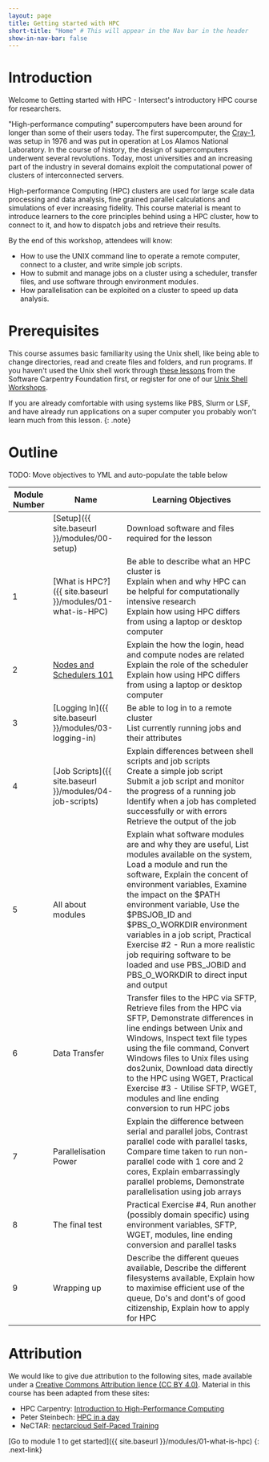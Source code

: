```yaml
---
layout: page
title: Getting started with HPC
short-title: "Home" # This will appear in the Nav bar in the header
show-in-nav-bar: false
---
```


# Introduction

Welcome to Getting started with HPC - Intersect's introductory HPC course for researchers.

"High-performance computing" supercomputers have been around for longer than some of their users today. The first supercomputer, the [Cray-1](https://en.wikipedia.org/wiki/Cray-1), was setup in 1976 and was put in operation at Los Alamos National Laboratory. In the course of history, the design of supercomputers underwent several revolutions. Today, most universities and an increasing part of the industry in several domains exploit the computational power of clusters of interconnected servers.

High-performance Computing (HPC) clusters are used for large scale data processing and data analysis, fine grained parallel calculations and simulations of ever increasing fidelity. This course material is meant to introduce learners to the core principles behind using a HPC cluster, how to connect to it, and how to dispatch jobs and retrieve their results.

By the end of this workshop, attendees will know:

- How to use the UNIX command line to operate a remote computer, connect to a cluster, and write simple job scripts.
- How to submit and manage jobs on a cluster using a scheduler, transfer files, and use software through environment modules.
- How parallelisation can be exploited on a cluster to speed up data analysis.

# Prerequisites

This course assumes basic familiarity using the Unix shell, like being able to change directories, read and create files and folders, and run programs. If you haven't used the Unix shell work through [these lessons](http://swcarpentry.github.io/shell-novice/) from the Software Carpentry Foundation first, or register for one of our [Unix Shell Workshops](http://intersect.org.au/training).

If you are already comfortable with using systems like PBS, Slurm or LSF, and have already run applications on a super computer you probably won't learn much from this lesson.
{: .note}

# Outline

TODO: Move objectives to YML and auto-populate the table below

| Module Number |   Name        | Learning Objectives        |
|---------------|---------------|----------------------------|
|              |[Setup]({{ site.baseurl }}/modules/00-setup)| Download software and files required for the lesson |
|1              |[What is HPC?]({{ site.baseurl }}/modules/01-what-is-HPC) | Be able to describe what an HPC cluster is <br> Explain when and why HPC can be helpful for computationally intensive research <br> Explain how using HPC differs from using a laptop or desktop computer |
|2              | [Nodes and Schedulers 101]({{site.baseurl}}/modules/02-nodes-and-schedulers)| Explain the how the login, head and compute nodes are related <br> Explain the role of the scheduler <br> Explain how using HPC differs from using a laptop or desktop computer |
|3              |	[Logging In]({{ site.baseurl }}/modules/03-logging-in)	| Be able to log in to a remote cluster <br> List currently running jobs and their attributes |
|4	            | [Job Scripts]({{ site.baseurl }}/modules/04-job-scripts) | Explain differences between shell scripts and job scripts <br> Create a simple job script <br> Submit a job script and monitor the progress of a running job <br> Identify when a job has completed successfully or with errors <br> Retrieve the output of the job <br> |
|5              |All about modules | Explain what software modules are and why they are useful, List modules available on the system, Load a module and run the software, Explain the concent of environment variables, Examine the impact on the $PATH environment variable, Use the $PBSJOB_ID and $PBS_O_WORKDIR environment variables in a job script, Practical Exercise #2 - Run a more realistic job requiring software to be loaded and use PBS_JOBID and PBS_O_WORKDIR to direct input and output |
|6	           | Data Transfer	| Transfer files to the HPC via SFTP, Retrieve files from the HPC via SFTP, Demonstrate differences in line endings between Unix and Windows, Inspect text file types using the file command, Convert Windows files to Unix files using dos2unix, Download data directly to the HPC using WGET, Practical Exercise #3 - Utilise SFTP, WGET, modules and line ending conversion to run HPC jobs |
| 7            |	Parallelisation Power	| Explain the difference between serial and parallel jobs, Contrast parallel code with parallel tasks, Compare time taken to run non-parallel code with 1 core and 2 cores, Explain embarrassingly parallel problems, Demonstrate parallelisation using job arrays |
| 8	           | The final test	| Practical Exercise #4, Run another (possibly domain specific) using environment variables, SFTP, WGET, modules, line ending conversion and parallel tasks |
| 9	            | Wrapping up	 | Describe the different queues available, Describe the different filesystems available, Explain how to maximise efficient use of the queue, Do's and dont's of good citizenship, Explain how to apply for HPC |


# Attribution

We would like to give due attribution to the following sites, made available under a [Creative Commons Attribution lience (CC BY 4.0)](https://creativecommons.org/licenses/by/4.0/legalcode"). Material in this course has been adapted from these sites:
- HPC Carpentry: [Introduction to High-Performance Computing](https://hpc-carpentry.github.io/hpc-intro)
- Peter Steinbech: [HPC in a day](https://psteinb.github.io/hpc-in-a-day)
- NeCTAR: [nectarcloud Self-Paced Training](http://training.nectar.org.au/)

[Go to module 1 to get started]({{ site.baseurl }}/modules/01-what-is-hpc)
{: .next-link}
